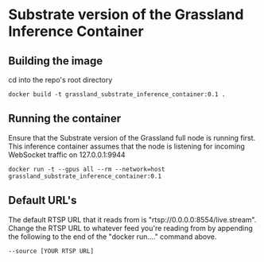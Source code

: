 # Substrate version of the Grassland Inference Container

## Building the image

cd into the repo's root directory


```
docker build -t grassland_substrate_inference_container:0.1 .
```

## Running the container

Ensure that the Substrate version of the Grassland full node is running first. This inference container assumes that the node is listening for incoming WebSocket traffic on 127.0.0.1:9944

```
docker run -t --gpus all --rm --network=host grassland_substrate_inference_container:0.1
```

## Default URL's

The default RTSP URL that it reads from is "rtsp://0.0.0.0:8554/live.stream". Change the RTSP URL to whatever feed you're reading from by appending the following to the end of the "docker run...." command above.

```
--source [YOUR RTSP URL]
```

